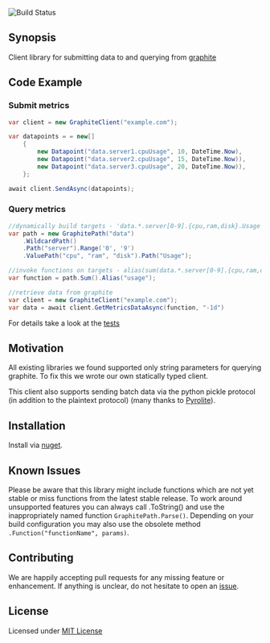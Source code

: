 ![Build Status](https://ahdde.visualstudio.com/_apis/public/build/definitions/c46377a0-ba14-4eb7-9145-b950c0883320/2/badge)

## Synopsis

Client library for submitting data to and querying from [graphite](https://github.com/graphite-project/graphite-web)

## Code Example
### Submit metrics
```csharp
var client = new GraphiteClient("example.com");

var datapoints = = new[]
    {
        new Datapoint("data.server1.cpuUsage", 10, DateTime.Now),
        new Datapoint("data.server2.cpuUsage", 15, DateTime.Now)),
        new Datapoint("data.server3.cpuUsage", 20, DateTime.Now)),
    };

await client.SendAsync(datapoints);
```

### Query metrics
```csharp
//dynamically build targets - 'data.*.server[0-9].{cpu,ram,disk}.Usage'
var path = new GraphitePath("data")
    .WildcardPath()
    .Path("server").Range('0', '9')
    .ValuePath("cpu", "ram", "disk").Path("Usage");

//invoke functions on targets - alias(sum(data.*.server[0-9].{cpu,ram,disk}.Usage),"usage")
var function = path.Sum().Alias("usage");

//retrieve data from graphite
var client = new GraphiteClient("example.com");
var data = await client.GetMetricsDataAsync(function, "-1d")
```

For details take a look at the [tests](https://github.com/ahdde/graphite.net/blob/master/Graphite.Test/GraphitePathTest.cs)

## Motivation

All existing libraries we found supported only string parameters for querying graphite. To fix this we wrote our own statically typed client.

This client also supports sending batch data via the python pickle protocol (in addition to the plaintext protocol) (many thanks to [Pyrolite](https://github.com/irmen/Pyrolite)).

## Installation

Install via [nuget](https://www.nuget.org/packages/ahd.Graphite).

## Known Issues

Please be aware that this library might include functions which are not yet stable or miss functions from the latest stable release. To work around unsupported features you can always call .ToString() and use the inappropriately named function `GraphitePath.Parse()`. Depending on your build configuration you may also use the obsolete method `.Function("functionName", params)`.

## Contributing

We are happily accepting pull requests for any missing feature or enhancement. If anything is unclear, do not hesitate to open an [issue](https://github.com/ahdde/graphite.net/issues/new).

## License

Licensed under [MIT License](https://github.com/ahdde/graphite.net/blob/master/LICENSE.md)
